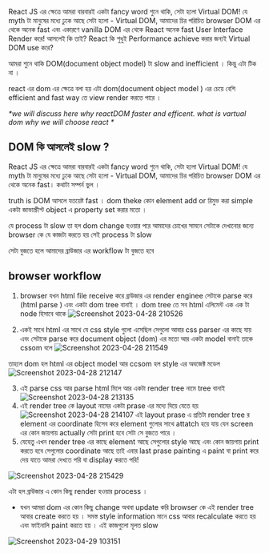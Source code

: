 React JS এর ক্ষেত্রে আমরা বারবারই একটা fancy word শুনে থাকি, সেটা হলো Virtual DOM! যে myth টা মানুষের মধ্যে ঢুকে আছে সেটা হলো - Virtual DOM, আমাদের চির পরিচিত browser DOM এর থেকে অনেক fast এবং একারণে vanilla DOM এর থেকে React অনেক fast User Interface Render করে! আসলেই কি তাই? React কি শুধুই Performance achieve করার জন্যই Virtual DOM use করে?

আমরা শুনে থাকি DOM(document object model) টা slow and inefficient । কিন্তু এটা টিক না ।

react এর dom এর ক্ষেত্রে বলা হয় এটা dom(document object model ) এর চেয়ে বেশি efficient and fast way তে view render করতে পারে ।

_*we will discuss here why reactDOM faster and efficent.
what is vartual dom
why we will choose react *_

## DOM কি আসলেই slow ?

React JS এর ক্ষেত্রে আমরা বারবারই একটা fancy word শুনে থাকি, সেটা হলো Virtual DOM! যে myth টা মানুষের মধ্যে ঢুকে আছে সেটা হলো - Virtual DOM, আমাদের চির পরিচিত browser DOM এর থেকে অনেক fast। কথাটা সম্পর্ন ভুল ।

truth is DOM আসলে যতয়েষ্ট fast । dom theke কোন element add or রিমুভ করা simple একটা জাভাস্ক্রীপ্ট object এ property set করার মতো ।

যে process টা slow তা হল dom change হওয়ার পরে আমাদের চোখের সামনে সেটাকে দেখানোর জন্যে browser কে যে কাজটা করতে হয় সেই
process টা slow

সেটা বুজতে হলে আমাদের ব্রাউজার এর workflow টা বুজতে হবে

## browser workflow

1. browser যখন html file receive করে ব্রাউজার এর render enginee সেটাকে parse করে (html parse ) এবং একটা dom tree বানাই । dom tree তে সব html এলিমেন্ট এক এক টা node হিসাবে থাকে
   ![Screenshot 2023-04-28 210526](https://user-images.githubusercontent.com/48369328/235184188-3e5e9477-dfcc-49e1-bb1c-2f01df0075ee.png)

2. একই সাথে html এর সাথে যে css style গুলো এসেছিল সেগুলো আবার css parser এর কাছে যায় এবং সেটাকে parse করে document object (dom) এর মতো আর একটা model বানাই তাকে cssom বলে ![Screenshot 2023-04-28 211549](https://user-images.githubusercontent.com/48369328/235186814-acd7d2b2-4500-4526-bb65-fbb5ba4c58e5.png)

তাহলে dom হল html এর object model আর ccsom হল style এর অবজেক্ট মডেল ![Screenshot 2023-04-28 212147](https://user-images.githubusercontent.com/48369328/235188821-46dde417-d383-4a92-8f75-3f5707c80545.png)

3. এই parse css আর parse html মিলে আর একটা render tree নামে tree বানাই ![Screenshot 2023-04-28 213135](https://user-images.githubusercontent.com/48369328/235190632-c583ee42-d63c-4e51-b2c0-9fda1165d37a.png)
4. এই render tree কে layout নামের একটা prase এর মদ্যে দিয়ে যেতে হয় ![Screenshot 2023-04-28 214107](https://user-images.githubusercontent.com/48369328/235192812-14fa0acb-0671-4211-b740-2678588c9b80.png) এই layout prase এ প্রতিটা render tree র element এর coordinate হিসেব করে element গুলোর সাথে attatch হয়ে যায় যেন screen এর কোন জায়গায় actually সেটা print হবে সেটা সে বুজতে পারে ।
5. যেহেতু এখন render tree এর কাছে element আছে সেগুলোর style আছে এবং কোন জায়গায় print করতে হবে সেগুলোর coordinate আছে তাই এবার last prase painting এ paint বা print করে দেয় যাতে আমরা দেখতে পরি বা display করতে পরি!

![Screenshot 2023-04-28 215429](https://user-images.githubusercontent.com/48369328/235195723-6a5042dd-f1bf-4254-87f4-29926551a828.png)

এটা হল ব্রাউজার এ কোন কিছু render হওয়ার process ।

- যখন আমরা dom এর কোন কিছু change অথবা update করি browser কে এই render tree আবার create করতে হয় । সমস্ত style information মানে css আবার recalculate করতে হয় এবং ফাইনালি paint করতে হয় । এই কাজগুলো মূলত slow

![Screenshot 2023-04-29 103151](https://user-images.githubusercontent.com/48369328/235283504-1ba186c4-a4fd-4f5a-9ac7-515a9f4ef628.png)
